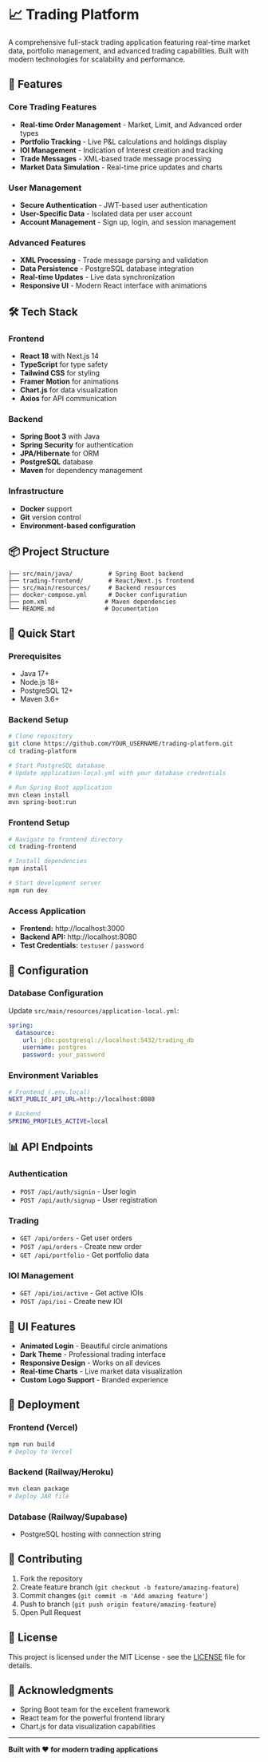 # 📈 Trading Platform

A comprehensive full-stack trading application featuring real-time market data, portfolio management, and advanced trading capabilities. Built with modern technologies for scalability and performance.

## 🚀 Features

### Core Trading Features
- **Real-time Order Management** - Market, Limit, and Advanced order types
- **Portfolio Tracking** - Live P&L calculations and holdings display
- **IOI Management** - Indication of Interest creation and tracking
- **Trade Messages** - XML-based trade message processing
- **Market Data Simulation** - Real-time price updates and charts

### User Management
- **Secure Authentication** - JWT-based user authentication
- **User-Specific Data** - Isolated data per user account
- **Account Management** - Sign up, login, and session management

### Advanced Features
- **XML Processing** - Trade message parsing and validation
- **Data Persistence** - PostgreSQL database integration
- **Real-time Updates** - Live data synchronization
- **Responsive UI** - Modern React interface with animations

## 🛠️ Tech Stack

### Frontend
- **React 18** with Next.js 14
- **TypeScript** for type safety
- **Tailwind CSS** for styling
- **Framer Motion** for animations
- **Chart.js** for data visualization
- **Axios** for API communication

### Backend
- **Spring Boot 3** with Java
- **Spring Security** for authentication
- **JPA/Hibernate** for ORM
- **PostgreSQL** database
- **Maven** for dependency management

### Infrastructure
- **Docker** support
- **Git** version control
- **Environment-based configuration**

## 📦 Project Structure

```
├── src/main/java/          # Spring Boot backend
├── trading-frontend/       # React/Next.js frontend
├── src/main/resources/     # Backend resources
├── docker-compose.yml      # Docker configuration
├── pom.xml                # Maven dependencies
└── README.md              # Documentation
```

## 🚀 Quick Start

### Prerequisites
- Java 17+
- Node.js 18+
- PostgreSQL 12+
- Maven 3.6+

### Backend Setup
```bash
# Clone repository
git clone https://github.com/YOUR_USERNAME/trading-platform.git
cd trading-platform

# Start PostgreSQL database
# Update application-local.yml with your database credentials

# Run Spring Boot application
mvn clean install
mvn spring-boot:run
```

### Frontend Setup
```bash
# Navigate to frontend directory
cd trading-frontend

# Install dependencies
npm install

# Start development server
npm run dev
```

### Access Application
- **Frontend:** http://localhost:3000
- **Backend API:** http://localhost:8080
- **Test Credentials:** `testuser` / `password`

## 🔧 Configuration

### Database Configuration
Update `src/main/resources/application-local.yml`:
```yaml
spring:
  datasource:
    url: jdbc:postgresql://localhost:5432/trading_db
    username: postgres
    password: your_password
```

### Environment Variables
```bash
# Frontend (.env.local)
NEXT_PUBLIC_API_URL=http://localhost:8080

# Backend
SPRING_PROFILES_ACTIVE=local
```

## 📊 API Endpoints

### Authentication
- `POST /api/auth/signin` - User login
- `POST /api/auth/signup` - User registration

### Trading
- `GET /api/orders` - Get user orders
- `POST /api/orders` - Create new order
- `GET /api/portfolio` - Get portfolio data

### IOI Management
- `GET /api/ioi/active` - Get active IOIs
- `POST /api/ioi` - Create new IOI

## 🎨 UI Features

- **Animated Login** - Beautiful circle animations
- **Dark Theme** - Professional trading interface
- **Responsive Design** - Works on all devices
- **Real-time Charts** - Live market data visualization
- **Custom Logo Support** - Branded experience

## 🚀 Deployment

### Frontend (Vercel)
```bash
npm run build
# Deploy to Vercel
```

### Backend (Railway/Heroku)
```bash
mvn clean package
# Deploy JAR file
```

### Database (Railway/Supabase)
- PostgreSQL hosting with connection string

## 🤝 Contributing

1. Fork the repository
2. Create feature branch (`git checkout -b feature/amazing-feature`)
3. Commit changes (`git commit -m 'Add amazing feature'`)
4. Push to branch (`git push origin feature/amazing-feature`)
5. Open Pull Request

## 📝 License

This project is licensed under the MIT License - see the [LICENSE](LICENSE) file for details.

## 🙏 Acknowledgments

- Spring Boot team for the excellent framework
- React team for the powerful frontend library
- Chart.js for data visualization capabilities

---

**Built with ❤️ for modern trading applications**
